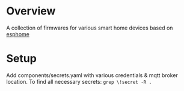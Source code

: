 # Overview

A collection of firmwares for various smart home devices based on [esphome](https://esphome.io)

# Setup
Add components/secrets.yaml with various credentials & mqtt broker location.
To find all necessary secrets: `grep \!secret -R .`
